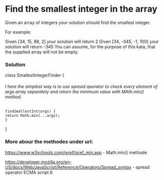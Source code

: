 # Find the smallest integer in the array

Given an array of integers your solution should find the smallest integer.

For example:

Given [34, 15, 88, 2] your solution will return 2
Given [34, -345, -1, 100] your solution will return -345
You can assume, for the purpose of this kata, that the supplied array will not be empty.

### Solution

class SmallestIntegerFinder {

###### I here the simplest way is to use spread operator to check every element of args array separately and return the minimum value with MAth.min() method.

    findSmallestInt(args) {
    return Math.min(...args);
    }

}

### More abour the methodes under url:

https://www.w3schools.com/jsref/jsref_min.asp - Math.min() methode

https://developer.mozilla.org/en-US/docs/Web/JavaScript/Reference/Operators/Spread_syntax - spread operator ECMA script 6
